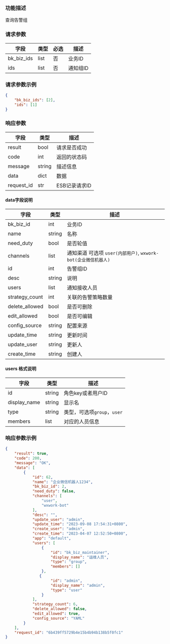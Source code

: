 ### 功能描述

查询告警组


### 请求参数

| 字段       | 类型 | 必选 | 描述     |
| ---------- | ---- | ---- | -------- |
| bk_biz_ids | list | 否   | 业务ID   |
| ids        | list | 否   | 通知组ID |

### 请求参数示例

```json
{
    "bk_biz_ids": [2],
    "ids": [1]
}
```

### 响应参数

| 字段    | 类型     | 描述        |
| ------- |--------|-----------|
| result  | bool   | 请求是否成功    |
| code    | int    | 返回的状态码    |
| message | string | 描述信息      |
| data    | dict   | 数据        |
| request_id    | str    | ESB记录请求ID |


####  data字段说明

| 字段            | 类型     | 描述        |
| --------------- |--------|-----------|
| bk_biz_id       | int    | 业务ID      |
| name            | string | 名称        |
| need_duty         | bool   | 是否轮值      |
| channels      | list   | 通知渠道 可选项 `user(内部用户)`, `wxwork-bot(企业微信机器人)`      |
| id              | int    | 告警组ID     |
| desc | string | 说明        |
| users | list   | 通知接收人员    |
| strategy_count   | int    | 关联的告警策略数量 |
| delete_allowed | bool   | 是否可删除     |
| edit_allowed | bool   | 是否可编辑     |
| config_source | string | 配置来源      |
| update_time | string | 更新时间      |
| update_user | string | 更新人       |
| create_time | string | 创建人       |

#### users 格式说明

| 字段           | 类型     | 描述                   |
|--------------|--------|----------------------|
| id           | string | 角色key或者用户ID          |
| display_name | string | 显示名                  |
| type         | string | 类型，可选项`group`，`user` |
| members     | list   | 对应的人员信息              |


### 响应参数示例

```json
{
    "result": true,
    "code": 200,
    "message": "OK",
    "data": [
        {
            "id": 62,
            "name": "企业微信机器人1234",
            "bk_biz_id": 2,
            "need_duty": false,
            "channels": [
                "user",
                "wxwork-bot"
            ],
            "desc": "",
            "update_user": "admin",
            "update_time": "2023-09-08 17:54:31+0800",
            "create_user": "admin",
            "create_time": "2023-04-07 12:52:50+0800",
            "app": "default",
            "users": [
                {
                    "id": "bk_biz_maintainer",
                    "display_name": "运维人员",
                    "type": "group",
                    "members": []
                },
               {
                    "id": "admin",
                    "display_name": "admin",
                    "type": "user"
                }
            ],
            "strategy_count": 6,
            "delete_allowed": false,
            "edit_allowed": true,
            "config_source": "YAML"
        }
    ],
    "request_id": "6b439ff5729b4e15b4b94b138b5f0fc1"
}
```

